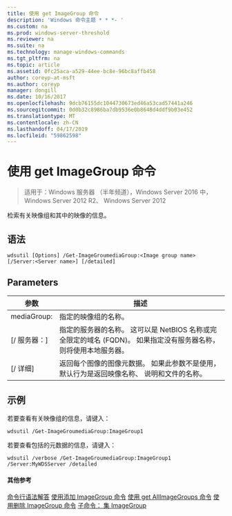 ```yaml
---
title: 使用 get ImageGroup 命令
description: 'Windows 命令主题 * * *- '
ms.custom: na
ms.prod: windows-server-threshold
ms.reviewer: na
ms.suite: na
ms.technology: manage-windows-commands
ms.tgt_pltfrm: na
ms.topic: article
ms.assetid: 0fc25aca-a529-44ee-bc8e-96bc8affb458
author: coreyp-at-msft
ms.author: coreyp
manager: dongill
ms.date: 10/16/2017
ms.openlocfilehash: 9dcb76155dc1044730673ed46a53cad57441a246
ms.sourcegitcommit: 0d0b32c8986ba7db9536e0b8648d4ddf9b03e452
ms.translationtype: MT
ms.contentlocale: zh-CN
ms.lasthandoff: 04/17/2019
ms.locfileid: "59862598"
---
```

# <a name="using-the-get-imagegroup-command"></a>使用 get ImageGroup 命令

>适用于：Windows 服务器 （半年频道），Windows Server 2016 中，Windows Server 2012 R2、 Windows Server 2012

检索有关映像组和其中的映像的信息。
## <a name="syntax"></a>语法
```
wdsutil [Options] /Get-ImageGroumediaGroup:<Image group name> [/Server:<Server name>] [/detailed]
```
## <a name="parameters"></a>Parameters
|参数|描述|
|-------|--------|
mediaGroup:<Image group name>|指定的映像组的名称。|
|[/ 服务器：<Server name>]|指定的服务器的名称。 这可以是 NetBIOS 名称或完全限定的域名 (FQDN)。 如果指定没有服务器名称，则将使用本地服务器。|
|[/ 详细]|返回每个图像的图像元数据。 如果此参数不是使用，默认行为是返回映像名称、 说明和文件的名称。|
## <a name="BKMK_examples"></a>示例
若要查看有关映像组的信息，请键入：
```
wdsutil /Get-ImageGroumediaGroup:ImageGroup1
```
若要查看包括的元数据的信息，请键入：
```
wdsutil /verbose /Get-ImageGroumediaGroup:ImageGroup1 /Server:MyWDSServer /detailed
```
#### <a name="additional-references"></a>其他参考
[命令行语法解答](command-line-syntax-key.md)
[使用添加 ImageGroup 命令](using-the-add-imagegroup-command.md)
[使用 get AllImageGroups 命令](using-the-get-allimagegroups-command.md)
 [使用删除 ImageGroup 命令](using-the-remove-imagegroup-command.md)
[子命令： 集 ImageGroup](subcommand-set-imagegroup.md)
